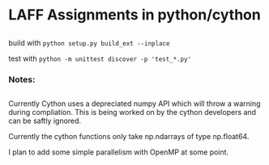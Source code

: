 # LAFF Assignments in python/cython
##

build with `python setup.py build_ext --inplace`

test with `python -m unittest discover -p 'test_*.py'`

### Notes:
##

Currently Cython uses a depreciated numpy API which will throw a warning during compliation. This is being worked on by the cython developers and can be saftly ignored.

Currently the cython functions only take np.ndarrays of type np.float64.

I plan to add some simple parallelism with OpenMP at some point.
